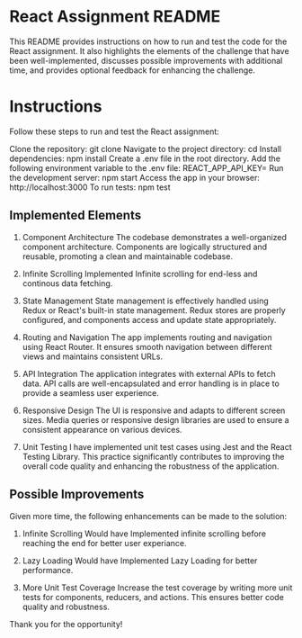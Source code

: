 # React Assignment README
This README provides instructions on how to run and test the code for the React assignment. It also highlights the elements of the challenge that have been well-implemented, discusses possible improvements with additional time, and provides optional feedback for enhancing the challenge.

# Instructions
Follow these steps to run and test the React assignment:

Clone the repository: git clone <repository-url>
Navigate to the project directory: cd <project-directory>
Install dependencies: npm install
Create a .env file in the root directory.
Add the following environment variable to the .env file: REACT_APP_API_KEY=<your-access-token>
Run the development server: npm start
Access the app in your browser: http://localhost:3000
To run tests: npm test
## Implemented Elements
1. Component Architecture
The codebase demonstrates a well-organized component architecture. Components are logically structured and reusable, promoting a clean and maintainable codebase.

2. Infinite Scrolling
   Implemented Infinite scrolling for end-less and continous data fetching.
   
3. State Management
State management is effectively handled using Redux or React's built-in state management. Redux stores are properly configured, and components access and update state appropriately.

4. Routing and Navigation
The app implements routing and navigation using React Router. It ensures smooth navigation between different views and maintains consistent URLs.

5. API Integration
The application integrates with external APIs to fetch data. API calls are well-encapsulated and error handling is in place to provide a seamless user experience.

6. Responsive Design
The UI is responsive and adapts to different screen sizes. Media queries or responsive design libraries are used to ensure a consistent appearance on various devices.

7. Unit Testing
I have implemented unit test cases using Jest and the React Testing Library. This practice significantly contributes to improving the overall code quality and enhancing the robustness of the application.

## Possible Improvements
Given more time, the following enhancements can be made to the solution:

1. Infinite Scrolling
Would have Implemented infinite scrolling before reaching the end for better user experiance.

2. Lazy Loading
Would have Implemented Lazy Loading for better performance.   
 
3. More Unit Test Coverage
Increase the test coverage by writing more unit tests for components, reducers, and actions. This ensures better code quality and robustness.

 Thank you for the opportunity!
